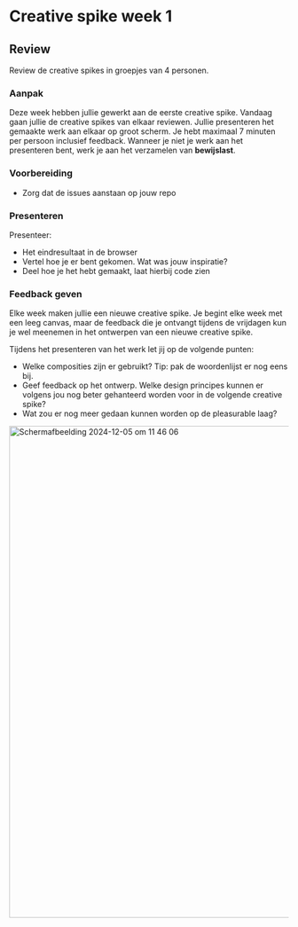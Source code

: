 # Creative spike week 1

## Review

Review de creative spikes in groepjes van 4 personen. 

### Aanpak

Deze week hebben jullie gewerkt aan de eerste creative spike. Vandaag gaan jullie de creative spikes van elkaar reviewen. Jullie presenteren het gemaakte werk aan elkaar op groot scherm. Je hebt maximaal 7 minuten per persoon inclusief feedback. Wanneer je niet je werk aan het presenteren bent, werk je aan het verzamelen van **bewijslast**. 

### Voorbereiding

- Zorg dat de issues aanstaan op jouw repo

### Presenteren

Presenteer:
- Het eindresultaat in de browser
- Vertel hoe je er bent gekomen. Wat was jouw inspiratie?
- Deel hoe je het hebt gemaakt, laat hierbij code zien

### Feedback geven

Elke week maken jullie een nieuwe creative spike. Je begint elke week met een leeg canvas, maar de feedback die je ontvangt tijdens de vrijdagen kun je wel meenemen in het ontwerpen van een nieuwe creative spike. 

Tijdens het presenteren van het werk let jij op de volgende punten:
- Welke composities zijn er gebruikt? Tip: pak de woordenlijst er nog eens bij.
- Geef feedback op het ontwerp. Welke design principes kunnen er volgens jou nog beter gehanteerd worden voor in de volgende creative spike?
- Wat zou er nog meer gedaan kunnen worden op de pleasurable laag?


<img width="887" alt="Scherm­afbeelding 2024-12-05 om 11 46 06" src="https://github.com/user-attachments/assets/19696f26-93b1-4275-8dcc-2e56a3b06fa2">
